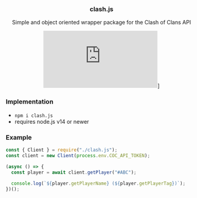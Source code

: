 <div align="center">
  
  ### clash.js
  
  Simple and object oriented wrapper package for the Clash of Clans API
  
  [![Logo](https://img.shields.io/npm/v/clash.js)](https://www.npmjs.com/package/clash.js)]

</div>

### Implementation
  
- ```npm i clash.js```
- requires node.js v14 or newer
  
### Example
  
```js
const { Client } = require("./clash.js");
const client = new Client(process.env.COC_API_TOKEN);

(async () => {
  const player = await client.getPlayer("#ABC");
  
  console.log(`${player.getPlayerName} (${player.getPlayerTag})`);
})();
```
